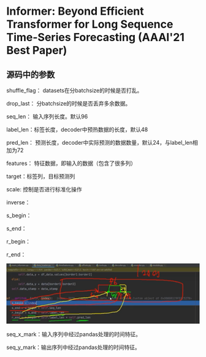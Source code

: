 # Informer: Beyond Efficient Transformer for Long Sequence Time-Series Forecasting (AAAI'21 Best Paper)

## 源码中的参数

shuffle_flag： datasets在分batchsize的时候是否打乱。

drop_last： 分batchsize的时候是否丢弃多余数据。

seq_len： 输入序列长度。默认96

label_len：标签长度，decoder中预热数据的长度，默认48

pred_len： 预测长度，decoder中实际预测的数据数量，默认24，与label_len相加为72

features： 特征数据，即输入的数据（包含了很多列）

target：标签列，目标预测列

scale:  控制是否进行标准化操作

inverse：

s_begin：

s_end：

r_begin：

r_end：

![image-20221005120352231](mf-笔记.assets/image-20221005120352231.png)

seq_x_mark：输入序列中经过pandas处理的时间特征。

seq_y_mark：输出序列中经过pandas处理的时间特征。

